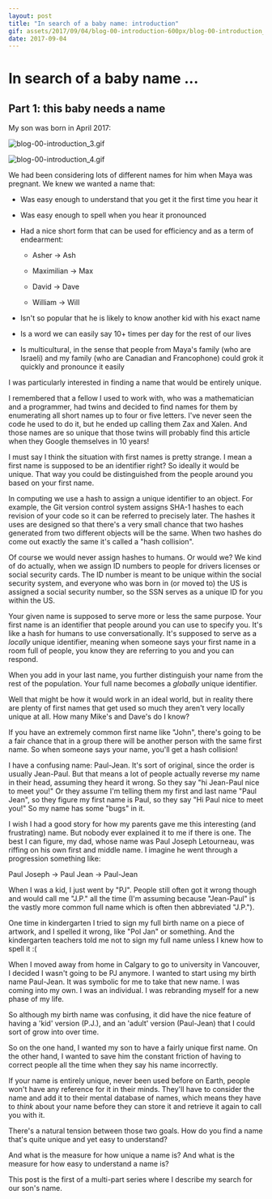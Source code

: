 ```yaml
---
layout: post
title: "In search of a baby name: introduction"
gif: assets/2017/09/04/blog-00-introduction-600px/blog-00-introduction_4.gif
date: 2017-09-04
---
```


# In search of a baby name ...

## Part 1: this baby needs a name

My son was born in April 2017:

![blog-00-introduction_3.gif](../../../assets/2017/09/04/blog-00-introduction-600px/blog-00-introduction_3.gif)

![blog-00-introduction_4.gif](../../../assets/2017/09/04/blog-00-introduction-600px/blog-00-introduction_4.gif)

We had been considering lots of different names for him when Maya was pregnant. We knew we wanted a name that:

- Was easy enough to understand that you get it the first time you hear it

- Was easy enough to spell when you hear it pronounced

- Had a nice short form that can be used for efficiency and as a term of endearment:

  - Asher -> Ash

  - Maximilian -> Max

  - David -> Dave

  - William -> Will

- Isn't so popular that he is likely to know another kid with his exact name

- Is a word we can easily say 10+ times per day for the rest of our lives

- Is multicultural, in the sense that people from Maya's family (who are Israeli) and my family (who are Canadian and Francophone) could grok it quickly and pronounce it easily

I was particularly interested in finding a name that would be entirely unique.

I remembered that a fellow I used to work with, who was a mathematician and a programmer, had twins and decided to find names for them by enumerating all short names up to four or five letters. I've never seen the code he used to do it, but he ended up calling them Zax and Xalen. And those names are so unique that those twins will probably find this article when they Google themselves in 10 years!

I must say I think the situation with first names is pretty strange. I mean a first name is supposed to be an identifier right? So ideally it would be unique. That way you could be distinguished from the people around you based on your first name. 

In computing we use a hash to assign a unique identifier to an object. For example, the Git version control system assigns SHA-1 hashes to each revision of your code so it can be referred to precisely later. The hashes it uses are designed so that there's a very small chance that two hashes generated from two different objects will be the same. When two hashes do come out exactly the same it's called a "hash collision".

Of course we would never assign hashes to humans. Or would we? We kind of do actually, when we assign ID numbers to people for drivers licenses or social security cards. The ID number is meant to be unique within the social security system, and everyone who was born in (or moved to) the US is assigned a social security number, so the SSN serves as a unique ID for you within the US.

Your given name is supposed to serve more or less the same purpose. Your first name is an identifier that people around you can use to specify you. It's like a hash for humans to use conversationally. It's supposed to serve as a *locally* unique identifier, meaning when someone says your first name in a room full of people, you know they are referring to you and you can respond.

When you add in your last name, you further distinguish your name from the rest of the population. Your full name becomes a *globally* unique identifier.

Well that might be how it would work in an ideal world, but in reality there are plenty of first names that get used so much they aren't very locally unique at all. How many Mike's and Dave's do I know?

If you have an extremely common first name like "John", there's going to be a fair chance that in a group there will be another person with the same first name. So when someone says your name, you'll get a hash collision!

I have a confusing name: Paul-Jean. It's sort of original, since the order is usually Jean-Paul. But that means a lot of people actually reverse my name in their head, assuming they heard it wrong. So they say "hi Jean-Paul nice to meet you!"  Or they assume I'm telling them my first and last name "Paul Jean", so they figure my first name is Paul, so they say "Hi Paul nice to meet you!" So my name has some "bugs" in it.

I wish I had a good story for how my parents gave me this interesting (and frustrating) name. But nobody ever explained it to me if there is one. The best I can figure, my dad, whose name was Paul Joseph Letourneau, was riffing on his own first and middle name. I imagine he went through a progression something like:

Paul Joseph -> Paul Jean -> Paul-Jean 

When I was a kid, I just went by "PJ". People still often got it wrong though and would call me "J.P." all the time (I'm assuming because "Jean-Paul" is the vastly more common full name which is often then abbreviated "J.P.").

One time in kindergarten I tried to sign my full birth name on a piece of artwork, and I spelled it wrong, like "Pol Jan" or something. And the kindergarten teachers told me not to sign my full name unless I knew how to spell it :(

When I moved away from home in Calgary to go to university in Vancouver, I decided I wasn't going to be PJ anymore. I wanted to start using my birth name Paul-Jean. It was symbolic for me to take that new name. I was coming into my own. I was an individual. I was rebranding myself for a new phase of my life.

So although my birth name was confusing, it did have the nice feature of having a 'kid' version (P.J.), and an 'adult' version (Paul-Jean) that I could sort of grow into over time.

So on the one hand, I wanted my son to have a fairly unique first name. On the other hand, I wanted to save him the constant friction of having to correct people all the time when they say his name incorrectly.

If your name is entirely unique, never been used before on Earth, people won't have any reference for it in their minds. They'll have to consider the name and add it to their mental database of names, which means they have to *think* about your name before they can store it and retrieve it again to call you with it.

There's a natural tension between those two goals. How do you find a name that's quite unique and yet easy to understand?

And what is the measure for how unique a name is? And what is the measure for how easy to understand a name is?

This post is the first of a multi-part series where I describe my search for our son's name.

